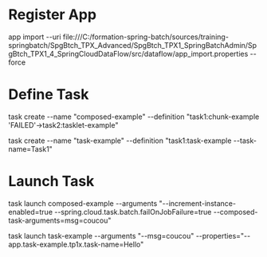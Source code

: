 # Register App
app import --uri file:///C:/formation-spring-batch/sources/training-springbatch/SpgBtch_TPX_Advanced/SpgBtch_TPX1_SpringBatchAdmin/SpgBtch_TPX1_4_SpringCloudDataFlow/src/dataflow/app_import.properties --force

# Define Task
task create --name "composed-example" --definition "task1:chunk-example 'FAILED'->task2:tasklet-example"

task create --name "task-example" --definition "task1:task-example --task-name=Task1"


# Launch Task
task launch composed-example --arguments "--increment-instance-enabled=true --spring.cloud.task.batch.failOnJobFailure=true --composed-task-arguments=msg=coucou"

task launch task-example --arguments "--msg=coucou" --properties="--app.task-example.tp1x.task-name=Hello"
